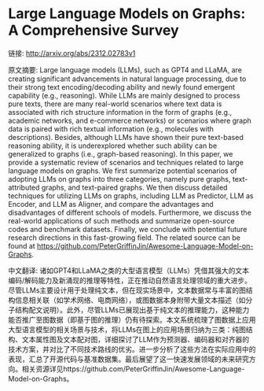 # Large Language Models on Graphs: A Comprehensive Survey

链接: http://arxiv.org/abs/2312.02783v1

原文摘要:
Large language models (LLMs), such as GPT4 and LLaMA, are creating
significant advancements in natural language processing, due to their strong
text encoding/decoding ability and newly found emergent capability (e.g.,
reasoning). While LLMs are mainly designed to process pure texts, there are
many real-world scenarios where text data is associated with rich structure
information in the form of graphs (e.g., academic networks, and e-commerce
networks) or scenarios where graph data is paired with rich textual information
(e.g., molecules with descriptions). Besides, although LLMs have shown their
pure text-based reasoning ability, it is underexplored whether such ability can
be generalized to graphs (i.e., graph-based reasoning). In this paper, we
provide a systematic review of scenarios and techniques related to large
language models on graphs. We first summarize potential scenarios of adopting
LLMs on graphs into three categories, namely pure graphs, text-attributed
graphs, and text-paired graphs. We then discuss detailed techniques for
utilizing LLMs on graphs, including LLM as Predictor, LLM as Encoder, and LLM
as Aligner, and compare the advantages and disadvantages of different schools
of models. Furthermore, we discuss the real-world applications of such methods
and summarize open-source codes and benchmark datasets. Finally, we conclude
with potential future research directions in this fast-growing field. The
related source can be found at
https://github.com/PeterGriffinJin/Awesome-Language-Model-on-Graphs.

中文翻译:
诸如GPT4和LLaMA之类的大型语言模型（LLMs）凭借其强大的文本编码/解码能力及新涌现的推理等特性，正在推动自然语言处理领域的重大进步。尽管LLMs主要设计用于处理纯文本，但在现实场景中，文本数据常与丰富的图结构信息相关联（如学术网络、电商网络），或图数据本身附带大量文本描述（如分子结构配文说明）。此外，尽管LLMs已展现出基于纯文本的推理能力，这种能力能否推广至图数据（即基于图的推理）仍有待探索。本文系统梳理了图数据上应用大型语言模型的相关场景与技术，将LLMs在图上的应用场景归纳为三类：纯图结构、文本属性图及文本配对图，详细探讨了LLM作为预测器、编码器和对齐器的技术方案，并对比了不同技术路线的优劣。进一步分析了这些方法在实际应用中的表现，汇总了开源代码与基准数据集。最后展望了这一快速发展领域的未来研究方向。相关资源详见https://github.com/PeterGriffinJin/Awesome-Language-Model-on-Graphs。

